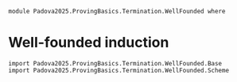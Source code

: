 ```
module Padova2025.ProvingBasics.Termination.WellFounded where
```

# Well-founded induction

```
import Padova2025.ProvingBasics.Termination.WellFounded.Base
import Padova2025.ProvingBasics.Termination.WellFounded.Scheme
```
